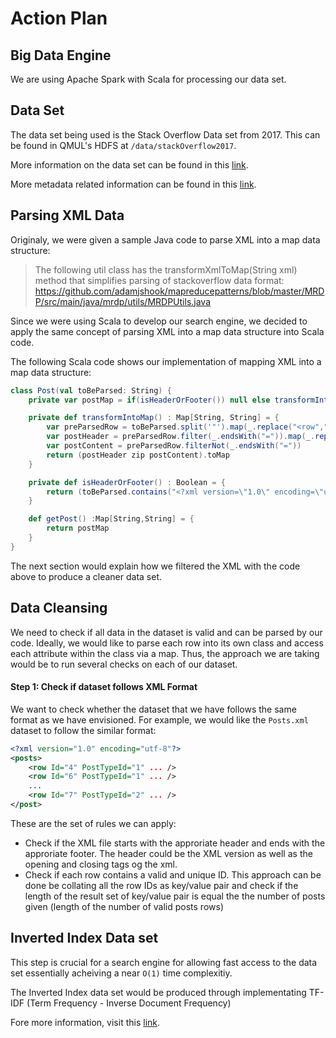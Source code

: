 # Action Plan

## Big Data Engine
We are using Apache Spark with Scala for processing our data set.

## Data Set
The data set being used is the Stack Overflow Data set from 2017. This can be found in QMUL's HDFS at `/data/stackOverflow2017`.

More information on the data set can be found in this [link](https://archive.org/details/stackexchange).

More metadata related information can be found in this [link](https://archive.org/download/stackexchange/readme.txt).

## Parsing XML Data
Originaly, we were given a sample Java code to parse XML into a map data structure:
> The following util class has the transformXmlToMap(String xml) method that simplifies parsing of stackoverflow data format: https://github.com/adamjshook/mapreducepatterns/blob/master/MRDP/src/main/java/mrdp/utils/MRDPUtils.java

Since we were using Scala to develop our search engine, we decided to apply the same concept of parsing XML into a map data structure into Scala code.

The following Scala code shows our implementation of mapping XML into a map data structure:
```scala
class Post(val toBeParsed: String) {
    private var postMap = if(isHeaderOrFooter()) null else transformIntoMap()

    private def transformIntoMap() : Map[String, String] = {
        var preParsedRow = toBeParsed.split('"').map(_.replace("<row","")).map(_.replace("/>","")).map(_.trim).filterNot(_.isEmpty)
        var postHeader = preParsedRow.filter(_.endsWith("=")).map(_.replace("=", ""))
        var postContent = preParsedRow.filterNot(_.endsWith("="))
        return (postHeader zip postContent).toMap
    }

    private def isHeaderOrFooter() : Boolean = {
        return (toBeParsed.contains("<?xml version=\"1.0\" encoding=\"utf-8\"?>") || toBeParsed.endsWith("posts>"))
    }

    def getPost() :Map[String,String] = {
        return postMap
    }
}
```

The next section would explain how we filtered the XML with the code above to produce a cleaner data set.

## Data Cleansing
We need to check if all data in the dataset is valid and can be parsed by our code. Ideally, we would like to parse each row into its own class and access each attribute within the class via a map. Thus, the approach we are taking would be to run several checks on each of our dataset.

#### Step 1: Check if dataset follows XML Format
We want to check whether the dataset that we have follows the same format as we have envisioned. For example, we would like the `Posts.xml` dataset to follow the similar format:
```xml
<?xml version="1.0" encoding="utf-8"?>
<posts>
    <row Id="4" PostTypeId="1" ... />
    <row Id="6" PostTypeId="1" ... />
    ...
    <row Id="7" PostTypeId="2" ... />
</post>
```
These are the set of rules we can apply:
 - Check if the XML file starts with the approriate header and ends with the approriate footer. The header could be the XML version as well as the opening and closing tags og the xml.
 - Check if each row contains a valid and unique ID. This approach can be done be collating all the row IDs as key/value pair and check if the length of the result set of key/value pair is equal the the number of posts given (length of the number of valid posts rows)


## Inverted Index Data set
This step is crucial for a search engine for allowing fast access to the data set essentially acheiving a near `O(1)` time complexitiy.

The Inverted Index data set would be produced through implementating TF-IDF (Term Frequency - Inverse Document Frequency)

Fore more information, visit this [link](http://www.tfidf.com/).

